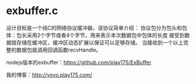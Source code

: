 exbuffer.c
==========

设计目标是一个纯C的网络协议缓冲器，该协议简单介绍：
协议包分为包头和包体：包长采用2个字节或者4个字节，用来表示本次数据包中包体的长度
接受到数据就存储在缓冲区，缓冲区动态扩展以保证可以足够存储。
当接收到一个以上完整的数据包就调用回调函数recvHandle。

nodejs版本的exbuffer：https://github.com/play175/ExBuffer

我的博客：http://yoyo.play175.com/

